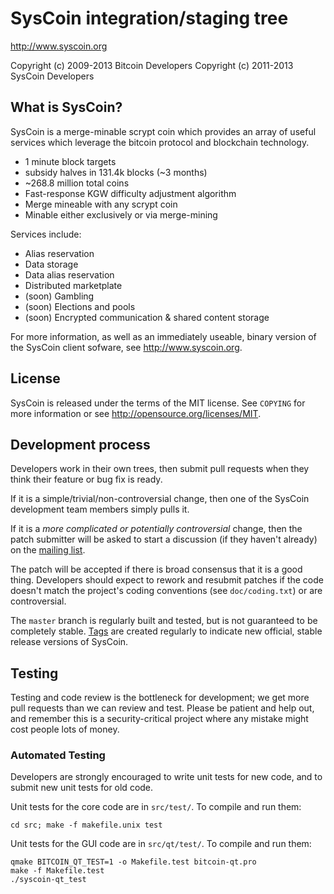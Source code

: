 SysCoin integration/staging tree
================================

http://www.syscoin.org

Copyright (c) 2009-2013 Bitcoin Developers
Copyright (c) 2011-2013 SysCoin Developers

What is SysCoin?
----------------

SysCoin is a merge-minable scrypt coin which provides an array of useful services
which leverage the bitcoin protocol and blockchain technology.

 - 1 minute block targets
 - subsidy halves in 131.4k blocks (~3 months)
 - ~268.8 million total coins
 - Fast-response KGW difficulty adjustment algorithm
 - Merge mineable with any scrypt coin
 - Minable either exclusively or via merge-mining 

Services include:

- Alias reservation
- Data storage
- Data alias reservation
- Distributed marketplate
- (soon) Gambling
- (soon) Elections and pools
- (soon) Encrypted communication & shared content storage

For more information, as well as an immediately useable, binary version of
the SysCoin client sofware, see http://www.syscoin.org.

License
-------

SysCoin is released under the terms of the MIT license. See `COPYING` for more
information or see http://opensource.org/licenses/MIT.

Development process
-------------------

Developers work in their own trees, then submit pull requests when they think
their feature or bug fix is ready.

If it is a simple/trivial/non-controversial change, then one of the SysCoin
development team members simply pulls it.

If it is a *more complicated or potentially controversial* change, then the patch
submitter will be asked to start a discussion (if they haven't already) on the
[mailing list](http://sourceforge.net/mailarchive/forum.php?forum_name=bitcoin-development).

The patch will be accepted if there is broad consensus that it is a good thing.
Developers should expect to rework and resubmit patches if the code doesn't
match the project's coding conventions (see `doc/coding.txt`) or are
controversial.

The `master` branch is regularly built and tested, but is not guaranteed to be
completely stable. [Tags](https://github.com/bitcoin/bitcoin/tags) are created
regularly to indicate new official, stable release versions of SysCoin.

Testing
-------

Testing and code review is the bottleneck for development; we get more pull
requests than we can review and test. Please be patient and help out, and
remember this is a security-critical project where any mistake might cost people
lots of money.

### Automated Testing

Developers are strongly encouraged to write unit tests for new code, and to
submit new unit tests for old code.

Unit tests for the core code are in `src/test/`. To compile and run them:

    cd src; make -f makefile.unix test

Unit tests for the GUI code are in `src/qt/test/`. To compile and run them:

    qmake BITCOIN_QT_TEST=1 -o Makefile.test bitcoin-qt.pro
    make -f Makefile.test
    ./syscoin-qt_test

